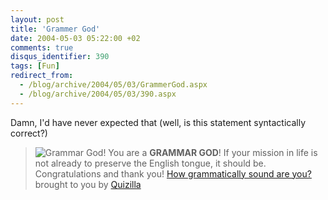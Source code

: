 ```yaml
---
layout: post
title: 'Grammer God'
date: 2004-05-03 05:22:00 +02
comments: true
disqus_identifier: 390
tags: [Fun]
redirect_from:
  - /blog/archive/2004/05/03/GrammerGod.aspx
  - /blog/archive/2004/05/03/390.aspx
---
```


Damn, I'd have never expected that (well, is this statement syntactically correct?)

> ![Grammar God!](http://live.quizilla.com/user_images/B/BaalObsidian/1080162080_cturesgod3.jpg)
> You are a **GRAMMAR GOD**!
> If your mission in life is not already to
> preserve the English tongue, it should be.
> Congratulations and thank you!
> [How grammatically sound are you?](http://quizilla.com/users/BaalObsidian/quizzes/How%20grammatically%20sound%20are%20you%3F/)
> brought to you by [Quizilla](http://quizilla.com/)

